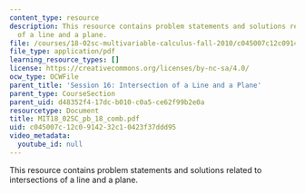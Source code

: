 ```yaml
---
content_type: resource
description: This resource contains problem statements and solutions related to intersections
  of a line and a plane.
file: /courses/18-02sc-multivariable-calculus-fall-2010/c045007c12c0914232c10423f37ddd95_MIT18_02SC_pb_18_comb.pdf
file_type: application/pdf
learning_resource_types: []
license: https://creativecommons.org/licenses/by-nc-sa/4.0/
ocw_type: OCWFile
parent_title: 'Session 16: Intersection of a Line and a Plane'
parent_type: CourseSection
parent_uid: d48352f4-17dc-b010-c0a5-ce62f99b2e0a
resourcetype: Document
title: MIT18_02SC_pb_18_comb.pdf
uid: c045007c-12c0-9142-32c1-0423f37ddd95
video_metadata:
  youtube_id: null
---
```

This resource contains problem statements and solutions related to intersections of a line and a plane.